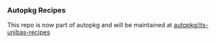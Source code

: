 ### Autopkg Recipes

This repo is now part of autopkg and will be
maintained at [autopkg/its-unibas-recipes](https://github.com/autopkg/its-unibas-recipes)

